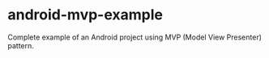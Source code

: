 # android-mvp-example
Complete example of an Android project using MVP (Model View Presenter) pattern.
